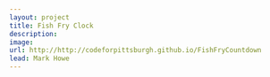```yaml
---
layout: project
title: Fish Fry Clock
description: 
image: 
url: http://http://codeforpittsburgh.github.io/FishFryCountdown
lead: Mark Howe
---
```


